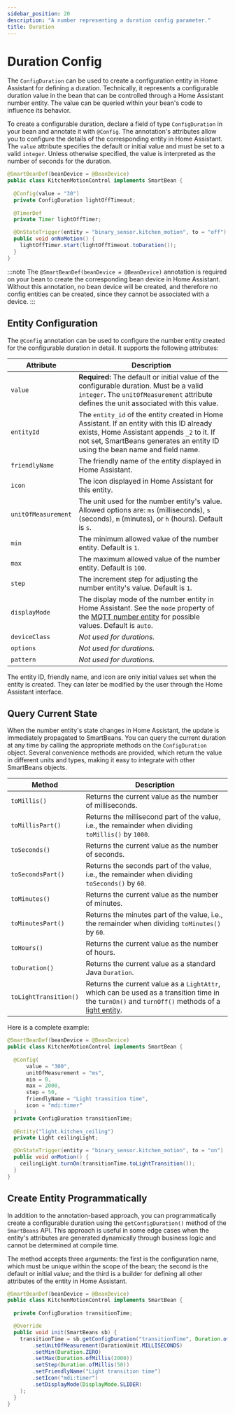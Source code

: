 ```yaml
---
sidebar_position: 20
description: "A number representing a duration config parameter."
title: Duration
---
```


# Duration Config

The `ConfigDuration` can be used to create a configuration entity in Home Assistant for defining a duration. Technically, 
it represents a configurable duration value in the bean that can be controlled through a Home Assistant number entity. 
The value can be queried within your bean's code to influence its behavior. 

To create a configurable duration, declare a field of type `ConfigDuration` in your bean and annotate it with `@Config`. 
The annotation's attributes allow you to configure the details of the corresponding entity in Home Assistant. The `value`
attribute specifies the default or initial value and must be set to a valid `integer`. Unless otherwise specified, the
value is interpreted as the number of seconds for the duration.

````java
@SmartBeanDef(beanDevice = @BeanDevice)
public class KitchenMotionControl implements SmartBean {
  
  @Config(value = "30")
  private ConfigDuration lightOffTimeout;
  
  @TimerDef
  private Timer lightOffTimer;

  @OnStateTrigger(entity = "binary_sensor.kitchen_motion", to = "off")
  public void onNoMotion() {
    lightOffTimer.start(lightOffTimeout.toDuration());
  }
}
````

:::note
The `@SmartBeanDef(beanDevice = @BeanDevice)` annotation is required on your bean to create the corresponding bean device 
in Home Assistant. Without this annotation, no bean device will be created, and therefore no config entities can be 
created, since they cannot be associated with a device.
:::

## Entity Configuration

The `@Config` annotation can be used to configure the number entity created for the configurable duration in detail. It
supports the following attributes:

| Attribute           | Description                                                                                                                                                                                                             |
|---------------------|-------------------------------------------------------------------------------------------------------------------------------------------------------------------------------------------------------------------------|
| `value`             | **Required:** The default or initial value of the configurable duration. Must be a valid `integer`. The `unitOfMeasurement` attribute defines the unit associated with this value.                                      |
| `entityId`          | The `entity_id` of the entity created in Home Assistant. If an entity with this ID already exists, Home Assistant appends `_2` to it. If not set, SmartBeans generates an entity ID using the bean name and field name. |
| `friendlyName`      | The friendly name of the entity displayed in Home Assistant.                                                                                                                                                            |
| `icon`              | The icon displayed in Home Assistant for this entity.                                                                                                                                                                   |
| `unitOfMeasurement` | The unit used for the number entity's value. Allowed options are: `ms` (milliseconds), `s` (seconds), `m` (minutes), or `h` (hours). Default is `s`.                                                                    |
| `min`               | The minimum allowed value of the number entity. Default is `1`.                                                                                                                                                         |
| `max`               | The maximum allowed value of the number entity. Default is `100`.                                                                                                                                                       |
| `step`              | The increment step for adjusting the number entity's value. Default is `1`.                                                                                                                                             |
| `displayMode`       | The display mode of the number entity in Home Assistant. See the `mode` property of the [MQTT number entity](https://www.home-assistant.io/integrations/number.mqtt/) for possible values. Default is `auto`.           |
| `deviceClass`       | _Not used for durations._                                                                                                                                                                                               |
| `options`           | _Not used for durations._                                                                                                                                                                                               |
| `pattern`           | _Not used for durations._                                                                                                                                                                                               |

The entity ID, friendly name, and icon are only initial values set when the entity is created. They can later be 
modified by the user through the Home Assistant interface.

## Query Current State

When the number entity's state changes in Home Assistant, the update is immediately propagated to SmartBeans. You can
query the current duration at any time by calling the appropriate methods on the `ConfigDuration` object. Several
convenience methods are provided, which return the value in different units and types, making it easy to integrate with 
other SmartBeans objects.

| Method                | Description                                                                                                                                                          |
|-----------------------|----------------------------------------------------------------------------------------------------------------------------------------------------------------------|
| `toMillis()`          | Returns the current value as the number of milliseconds.                                                                                                             |
| `toMillisPart()`      | Returns the millisecond part of the value, i.e., the remainder when dividing `toMillis()` by `1000`.                                                                 |
| `toSeconds()`         | Returns the current value as the number of seconds.                                                                                                                  |
| `toSecondsPart()`     | Returns the seconds part of the value, i.e., the remainder when dividing `toSeconds()` by `60`.                                                                      |
| `toMinutes()`         | Returns the current value as the number of minutes.                                                                                                                  |
| `toMinutesPart()`     | Returns the minutes part of the value, i.e., the remainder when dividing `toMinutes()` by `60`.                                                                      |
| `toHours()`           | Returns the current value as the number of hours.                                                                                                                    |
| `toDuration()`        | Returns the current value as a standard Java `Duration`.                                                                                                             |
| `toLightTransition()` | Returns the current value as a `LightAttr`, which can be used as a transition time in the `turnOn()` and `turnOff()` methods of a [light entity](../entities/light). |

Here is a complete example:

````java
@SmartBeanDef(beanDevice = @BeanDevice)
public class KitchenMotionControl implements SmartBean {
  
  @Config(
      value = "300",
      unitOfMeasurement = "ms",
      min = 0,
      max = 2000,
      step = 50,
      friendlyName = "Light transition time",
      icon = "mdi:timer"
  )
  private ConfigDuration transitionTime;
  
  @Entity("light.kitchen_ceiling")
  private Light ceilingLight;

  @OnStateTrigger(entity = "binary_sensor.kitchen_motion", to = "on")
  public void onMotion() {
    ceilingLight.turnOn(transitionTime.toLightTransition());
  }
}
````

## Create Entity Programmatically

In addition to the annotation-based approach, you can programmatically create a configurable duration using the 
`getConfigDuration()` method of the `SmartBeans` API. This approach is useful in some edge cases when the entity's
attributes are generated dynamically through business logic and cannot be determined at compile time. 

The method accepts three arguments: the first is the configuration name, which must be unique within the scope of the
bean; the second is the default or initial value; and the third is a builder for defining all other attributes of the 
entity in Home Assistant.

````java
@SmartBeanDef(beanDevice = @BeanDevice)
public class KitchenMotionControl implements SmartBean {
  
  private ConfigDuration transitionTime;

  @Override
  public void init(SmartBeans sb) {
    transitionTime = sb.getConfigDuration("transitionTime", Duration.ofMillis(300), def -> def
        .setUnitOfMeasurement(DurationUnit.MILLISECONDS)
        .setMin(Duration.ZERO)
        .setMax(Duration.ofMillis(2000))
        .setStep(Duration.ofMillis(50))
        .setFriendlyName("Light transition time")
        .setIcon("mdi:timer")
        .setDisplayMode(DisplayMode.SLIDER)
    );
  }
}
````
